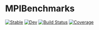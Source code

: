 # MPIBenchmarks

[![Stable](https://img.shields.io/badge/docs-stable-blue.svg)](https://JuliaParallel.github.io/MPIBenchmarks.jl/stable)
[![Dev](https://img.shields.io/badge/docs-dev-blue.svg)](https://JuliaParallel.github.io/MPIBenchmarks.jl/dev)
[![Build Status](https://github.com/JuliaParallel/MPIBenchmarks.jl/actions/workflows/CI.yml/badge.svg?branch=main)](https://github.com/JuliaParallel/MPIBenchmarks.jl/actions/workflows/CI.yml?query=branch%3Amain)
[![Coverage](https://codecov.io/gh/JuliaParallel/MPIBenchmarks.jl/branch/main/graph/badge.svg)](https://codecov.io/gh/JuliaParallel/MPIBenchmarks.jl)

